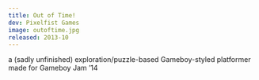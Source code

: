 ```yaml
---
title: Out of Time!
dev: Pixelfist Games
image: outoftime.jpg
released: 2013-10
---
```


a (sadly unfinished) exploration/puzzle-based Gameboy-styled platformer made for Gameboy Jam ’14
